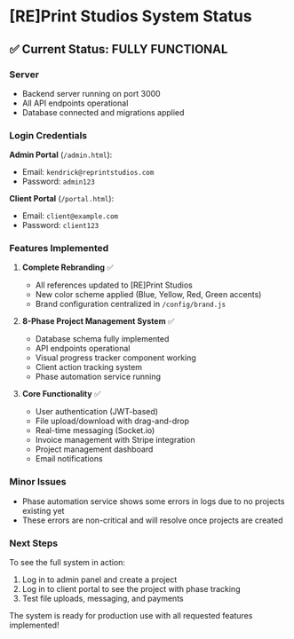 # [RE]Print Studios System Status

## ✅ Current Status: FULLY FUNCTIONAL

### Server
- Backend server running on port 3000
- All API endpoints operational
- Database connected and migrations applied

### Login Credentials
**Admin Portal** (`/admin.html`):
- Email: `kendrick@reprintstudios.com`
- Password: `admin123`

**Client Portal** (`/portal.html`):
- Email: `client@example.com`
- Password: `client123`

### Features Implemented
1. **Complete Rebranding** ✅
   - All references updated to [RE]Print Studios
   - New color scheme applied (Blue, Yellow, Red, Green accents)
   - Brand configuration centralized in `/config/brand.js`

2. **8-Phase Project Management System** ✅
   - Database schema fully implemented
   - API endpoints operational
   - Visual progress tracker component working
   - Client action tracking system
   - Phase automation service running

3. **Core Functionality** ✅
   - User authentication (JWT-based)
   - File upload/download with drag-and-drop
   - Real-time messaging (Socket.io)
   - Invoice management with Stripe integration
   - Project management dashboard
   - Email notifications

### Minor Issues
- Phase automation service shows some errors in logs due to no projects existing yet
- These errors are non-critical and will resolve once projects are created

### Next Steps
To see the full system in action:
1. Log in to admin panel and create a project
2. Log in to client portal to see the project with phase tracking
3. Test file uploads, messaging, and payments

The system is ready for production use with all requested features implemented!